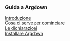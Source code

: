 <link rel="stylesheet" href="../assets/style.css">

### Guida a Argdown

[Introduzione](introduzione.md)  
[Cosa ci serve per cominciare](cominciare.md)  
[Le dichiarazioni](dichiarazioni.md)   
[Installare Argdown](installare.md)  
